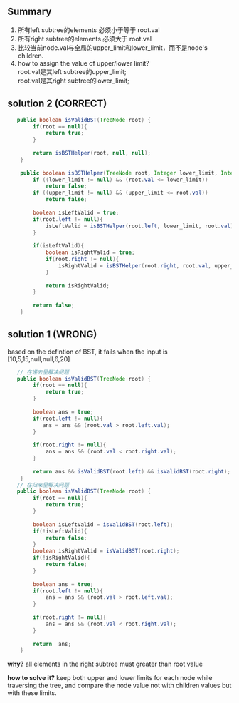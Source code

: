 ## Summary
1. 所有left subtree的elements  必须小于等于 root.val 
2. 所有right subtree的elements 必须大于   root.val 
3. 比较当前node.val与全局的upper_limit和lower_limit，而不是node's children. 
4. how to assign the value of upper/lower limit?   
   root.val是其left  subtree的upper_limit;  
   root.val是其right subtree的lower_limit; 
## solution 2 (CORRECT)
```java
   public boolean isValidBST(TreeNode root) {
        if(root == null){
            return true;
        }
        
        return isBSTHelper(root, null, null);  
    }
    
    public boolean isBSTHelper(TreeNode root, Integer lower_limit, Integer upper_limit){
        if ((lower_limit != null) && (root.val <= lower_limit))
            return false;
        if ((upper_limit != null) && (upper_limit <= root.val))
            return false;
        
        boolean isLeftValid = true;
        if(root.left != null){
            isLeftValid = isBSTHelper(root.left, lower_limit, root.val);
        }
        
        if(isLeftValid){
            boolean isRightValid = true;
            if(root.right != null){
                isRightValid = isBSTHelper(root.right, root.val, upper_limit);
            }
            
            return isRightValid;
        }
        
        return false;
    }
```

## solution 1 (WRONG)
based on the defintion of BST, it fails when the input is  [10,5,15,null,null,6,20]
```java
   // 在递去里解决问题
   public boolean isValidBST(TreeNode root) {
        if(root == null){
            return true;
        }
        
        boolean ans = true;
        if(root.left != null){
           ans = ans && (root.val > root.left.val); 
        }
        
        if(root.right != null){
            ans = ans && (root.val < root.right.val);
        }
        
        return ans && isValidBST(root.left) && isValidBST(root.right); 
    }
   // 在归来里解决问题
   public boolean isValidBST(TreeNode root) {
        if(root == null){
            return true;
        }
       
        boolean isLeftValid = isValidBST(root.left);
        if(!isLeftValid){
            return false;
        }
        boolean isRightValid = isValidBST(root.right);
        if(!isRightValid){
            return false;
        }
        
        boolean ans = true;
        if(root.left != null){
            ans = ans && (root.val > root.left.val);
        }
        
        if(root.right != null){
            ans = ans && (root.val < root.right.val);
        }
        
        return  ans;
    }

```
**why?**
all elements in the right subtree must greater than root value 

**how to solve it?**
keep both upper and lower limits for each node while traversing the tree, and compare the node value not with children values but with these limits. 
